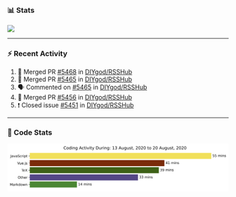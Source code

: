 ### :bar_chart: Stats

<a href="#">
  <img align="center" src="https://github-readme-stats.vercel.app/api?username=henryqw&count_private=true&show_icons=true" />
</a>
<!-- <a href="#">
  <img align="center" src="https://github-readme-stats-git-master.henryqw.vercel.app/api/top-langs/?username=HenryQW&layout=compact" />
</a> -->

---

### :zap: Recent Activity

<!--START_SECTION:activity-->

1. 🎉 Merged PR [#5468](https://github.com//DIYgod/RSSHub/pull/5468) in [DIYgod/RSSHub](https://github.com//DIYgod/RSSHub)
2. 🎉 Merged PR [#5465](https://github.com//DIYgod/RSSHub/pull/5465) in [DIYgod/RSSHub](https://github.com//DIYgod/RSSHub)
3. 🗣 Commented on [#5465](https://github.com//DIYgod/RSSHub/issues/5465) in [DIYgod/RSSHub](https://github.com//DIYgod/RSSHub)
4. 🎉 Merged PR [#5456](https://github.com//DIYgod/RSSHub/pull/5456) in [DIYgod/RSSHub](https://github.com//DIYgod/RSSHub)
5. ❗️ Closed issue [#5451](https://github.com//DIYgod/RSSHub/issues/5451) in [DIYgod/RSSHub](https://github.com//DIYgod/RSSHub)
<!--END_SECTION:activity-->

---

### :calendar: Code Stats

![WakaTime](https://github.com/HenryQW/HenryQW/blob/master/images/stat.svg)
